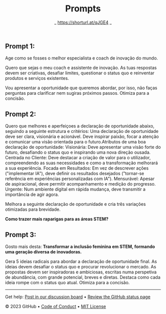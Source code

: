 <header>

<!--
  <<< Author notes: Course header >>>
  Include a 1280×640 image, course title in sentence case, and a concise description in emphasis.
  In your repository settings: enable template repository, add your 1280×640 social image, auto delete head branches.
  Add your open source license, GitHub uses MIT license.
-->

# Prompts

_ https://shorturl.at/qJGE4 _

</header>

## Prompt 1: 

Age como se fosses o melhor especialista e coach de inovação do mundo.

Quero que sejas o meu coach e assistente de inovação. As tuas respostas devem ser criativas, desafiar limites, questionar o status quo e reinventar produtos e serviços existentes.

Vou apresentar a oportunidade que queremos abordar, por isso, não faças perguntas para clarificar nem sugiras próximos passos.
Otimiza para a concisão.

## Prompt 2:

Quero que melhores e aperfeiçoes a declaração de oportunidade abaixo, seguindo a seguinte estrutura e critérios:
Uma declaração de oportunidade deve ser clara, visionária e acionável. 
Deve inspirar paixão, focar a atenção e comunicar uma visão orientada para o futuro.Atributos de uma boa declaração de oportunidade:
Visionária: Deve apresentar uma visão forte do futuro, desafiando o status quo e inspirando uma nova direção ousada.
Centrada no Cliente: Deve destacar a criação de valor para o utilizador, compreendendo as suas necessidades e como a transformação melhorará a sua experiência.
Focada em Resultados: Em vez de descrever ações ("implementar IA"), deve definir os resultados desejados ("tornar-se referência em experiências personalizadas com IA").
Mensurável: Apesar de aspiracional, deve permitir acompanhamento e medição do progresso.
Urgente: Num ambiente digital em rápida mudança, deve transmitir a importância de agir agora.

Melhora a seguinte declaração de oportunidade e cria três variações otimizadas para brevidade.

**Como trazer mais raparigas para as áreas STEM?**

## Prompt 3:

Gosto mais desta: **Transformar a inclusão feminina em STEM, formando uma geração diversa de inovadoras.**

Gera 5 ideias radicais para abordar a declaração de oportunidade final. As ideias devem desafiar o status quo e procurar revolucionar o mercado.
As propostas devem ser inspiradoras e ambiciosas, escritas numa perspetiva de abundância, com grande potencial, breves e diretas.
Destaca como cada ideia rompe com o status quo atual.
Otimiza para a concisão.


<footer>

<!--
  <<< Author notes: Footer >>>
  Add a link to get support, GitHub status page, code of conduct, license link.
-->

---

Get help: [Post in our discussion board](https://github.com/orgs/skills/discussions/categories/github-pages) &bull; [Review the GitHub status page](https://www.githubstatus.com/)

&copy; 2023 GitHub &bull; [Code of Conduct](https://www.contributor-covenant.org/version/2/1/code_of_conduct/code_of_conduct.md) &bull; [MIT License](https://gh.io/mit)

</footer>
